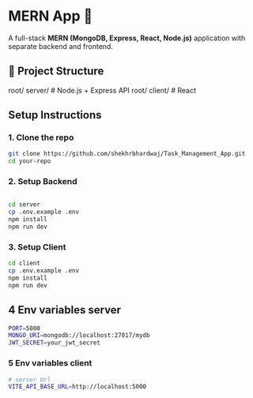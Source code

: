 # MERN App 🚀

A full-stack **MERN (MongoDB, Express, React, Node.js)** application with separate backend and frontend.


## 📂 Project Structure
root/ server/ # Node.js + Express API
root/ client/ # React


## Setup Instructions

### 1. Clone the repo
```bash
git clone https://github.com/shekhrbhardwaj/Task_Management_App.git
cd your-repo
```
### 2. Setup Backend
```bash

cd server
cp .env.example .env
npm install
npm run dev             
```
### 3. Setup Client
```bash
cd client
cp .env.example .env    
npm install
npm run dev             
```
## 4 Env variables server
```bash
PORT=5000
MONGO_URI=mongodb://localhost:27017/mydb
JWT_SECRET=your_jwt_secret
```
### 5 Env variables client
```bash
# server Url 
VITE_API_BASE_URL=http://localhost:5000
```




